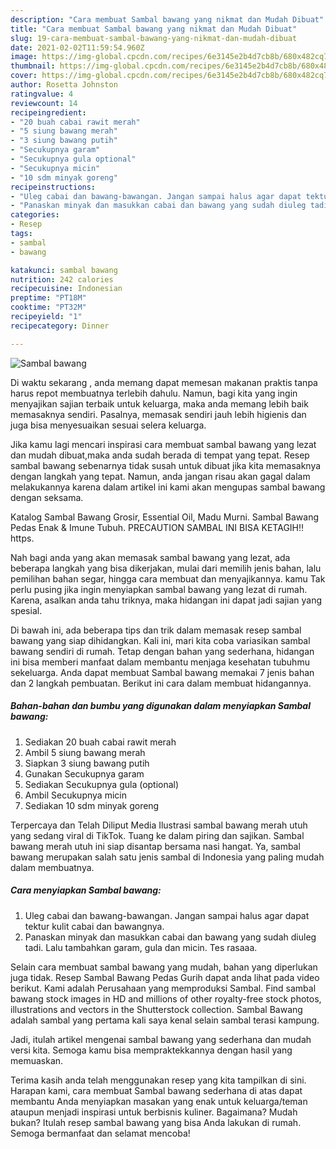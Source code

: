 ```yaml
---
description: "Cara membuat Sambal bawang yang nikmat dan Mudah Dibuat"
title: "Cara membuat Sambal bawang yang nikmat dan Mudah Dibuat"
slug: 19-cara-membuat-sambal-bawang-yang-nikmat-dan-mudah-dibuat
date: 2021-02-02T11:59:54.960Z
image: https://img-global.cpcdn.com/recipes/6e3145e2b4d7cb8b/680x482cq70/sambal-bawang-foto-resep-utama.jpg
thumbnail: https://img-global.cpcdn.com/recipes/6e3145e2b4d7cb8b/680x482cq70/sambal-bawang-foto-resep-utama.jpg
cover: https://img-global.cpcdn.com/recipes/6e3145e2b4d7cb8b/680x482cq70/sambal-bawang-foto-resep-utama.jpg
author: Rosetta Johnston
ratingvalue: 4
reviewcount: 14
recipeingredient:
- "20 buah cabai rawit merah"
- "5 siung bawang merah"
- "3 siung bawang putih"
- "Secukupnya garam"
- "Secukupnya gula optional"
- "Secukupnya micin"
- "10 sdm minyak goreng"
recipeinstructions:
- "Uleg cabai dan bawang-bawangan. Jangan sampai halus agar dapat tektur kulit cabai dan bawangnya."
- "Panaskan minyak dan masukkan cabai dan bawang yang sudah diuleg tadi. Lalu tambahkan garam, gula dan micin. Tes rasaaa."
categories:
- Resep
tags:
- sambal
- bawang

katakunci: sambal bawang 
nutrition: 242 calories
recipecuisine: Indonesian
preptime: "PT18M"
cooktime: "PT32M"
recipeyield: "1"
recipecategory: Dinner

---
```



![Sambal bawang](https://img-global.cpcdn.com/recipes/6e3145e2b4d7cb8b/680x482cq70/sambal-bawang-foto-resep-utama.jpg)

Di waktu  sekarang , anda memang dapat memesan makanan praktis tanpa harus repot membuatnya terlebih dahulu. Namun, bagi kita yang ingin menyajikan sajian terbaik untuk keluarga, maka anda memang lebih baik memasaknya sendiri. Pasalnya, memasak sendiri jauh lebih higienis dan juga bisa menyesuaikan sesuai selera keluarga.

Jika kamu lagi mencari inspirasi cara membuat sambal bawang yang lezat dan mudah dibuat,maka anda sudah berada di tempat yang tepat. Resep sambal bawang  sebenarnya tidak susah untuk dibuat jika kita memasaknya dengan langkah yang tepat. Namun, anda jangan risau akan gagal dalam melakukannya 
karena dalam artikel ini kami akan mengupas sambal bawang dengan seksama.  

Katalog Sambal Bawang Grosir, Essential Oil, Madu Murni. Sambal Bawang Pedas Enak &amp; Imune Tubuh. PRECAUTION SAMBAL INI BISA KETAGIH‼️ https.

Nah bagi anda yang akan memasak sambal bawang yang lezat, ada beberapa langkah yang bisa dikerjakan, mulai dari memilih jenis bahan, lalu pemilihan bahan segar, hingga cara membuat dan menyajikannya. kamu Tak perlu pusing jika ingin menyiapkan sambal bawang yang lezat di rumah. Karena, asalkan anda  tahu triknya, maka hidangan ini dapat jadi sajian yang spesial.

Di bawah ini, ada beberapa tips dan trik dalam memasak resep sambal bawang yang siap dihidangkan. Kali ini, mari kita coba variasikan sambal bawang sendiri di rumah. Tetap dengan bahan yang sederhana, hidangan ini bisa memberi manfaat dalam membantu menjaga kesehatan tubuhmu sekeluarga. Anda dapat membuat Sambal bawang memakai 7 jenis bahan dan 2 langkah pembuatan. Berikut ini cara dalam membuat hidangannya.

<!--inarticleads1-->

##### Bahan-bahan dan bumbu yang digunakan dalam menyiapkan Sambal bawang:

1. Sediakan 20 buah cabai rawit merah
1. Ambil 5 siung bawang merah
1. Siapkan 3 siung bawang putih
1. Gunakan Secukupnya garam
1. Sediakan Secukupnya gula (optional)
1. Ambil Secukupnya micin
1. Sediakan 10 sdm minyak goreng


Terpercaya dan Telah Diliput Media  Ilustrasi sambal bawang merah utuh yang sedang viral di TikTok. Tuang ke dalam piring dan sajikan. Sambal bawang merah utuh ini siap disantap bersama nasi hangat. Ya, sambal bawang merupakan salah satu jenis sambal di Indonesia yang paling mudah dalam membuatnya. 

<!--inarticleads2-->

##### Cara menyiapkan Sambal bawang:

1. Uleg cabai dan bawang-bawangan. Jangan sampai halus agar dapat tektur kulit cabai dan bawangnya.
1. Panaskan minyak dan masukkan cabai dan bawang yang sudah diuleg tadi. Lalu tambahkan garam, gula dan micin. Tes rasaaa.


Selain cara membuat sambal bawang yang mudah, bahan yang diperlukan juga tidak. Resep Sambal Bawang Pedas Gurih dapat anda lihat pada video berikut. Kami adalah Perusahaan yang memproduksi Sambal. Find sambal bawang stock images in HD and millions of other royalty-free stock photos, illustrations and vectors in the Shutterstock collection. Sambal Bawang adalah sambal yang pertama kali saya kenal selain sambal terasi kampung. 

Jadi, itulah artikel mengenai  sambal bawang  yang sederhana dan mudah versi kita. Semoga kamu bisa mempraktekkannya dengan hasil yang memuaskan. 

Terima kasih anda telah menggunakan resep yang kita tampilkan di sini. Harapan kami, cara membuat  Sambal bawang sederhana di atas dapat membantu Anda menyiapkan masakan yang enak untuk keluarga/teman ataupun menjadi inspirasi untuk berbisnis kuliner. Bagaimana? Mudah bukan? Itulah resep sambal bawang yang bisa Anda lakukan di rumah. Semoga bermanfaat dan selamat mencoba!

